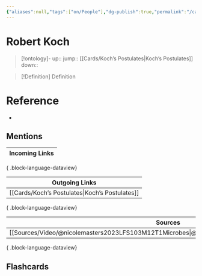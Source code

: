 ```yaml
---
{"aliases":null,"tags":["on/People"],"dg-publish":true,"permalink":"/cards/robert-koch/","dgPassFrontmatter":true}
---
```


# Robert Koch

> [!ontology]-
> up:: 
> jump:: [[Cards/Koch’s Postulates\|Koch’s Postulates]]
> down:: 

> [!Definition] Definition

# Reference

- 

## Mentions

| Incoming Links |
| -------------- |

{ .block-language-dataview}

| Outgoing Links                                    |
| ------------------------------------------------- |
| [[Cards/Koch’s Postulates\|Koch’s Postulates]] |

{ .block-language-dataview}

| Sources                                                                                           |
| ------------------------------------------------------------------------------------------------- |
| [[Sources/Video/@nicolemasters2023LFS103M12T1Microbes\|@nicolemasters2023LFS103M12T1Microbes]] |

{ .block-language-dataview}

## Flashcards